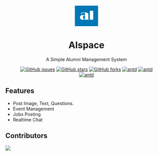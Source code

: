 <p align="center">
  <a href="http://github.com/lenard123/alspace">
    <img alt="Alspace" height="64" src="./public/images/logo.png">
  </a>
</p>

<h1 align="center">Alspace</h1>

<div align="center">

A Simple Alumni Management System 

[![GitHub issues](https://img.shields.io/github/issues/lenard123/alspace?style=flat-square)](https://github.com/lenard123/alspace/issues)
[![GitHub stars](https://img.shields.io/github/stars/lenard123/alspace?style=flat-square&color=yellow)](https://github.com/lenard123/alspace/stargazers)
[![GitHub forks](https://img.shields.io/github/forks/lenard123/alspace?style=flat-square)](https://github.com/lenard123/alspace/network)
[![antd](https://img.shields.io/badge/antd-^4.19.1-blue.svg?style=flat-square)](https://github.com/ant-design/ant-design)
[![antd](https://img.shields.io/badge/react-17.0.2-blue.svg?style=flat-square)](https://github.com/facebook/react)    
[![antd](https://img.shields.io/badge/laravel-9.2-red.svg?style=flat-square)](https://github.com/laravel/laravel)
    
</div>

## Features
- Post Image, Text, Questions.
- Event Management
- Jobs Posting
- Realtime Chat 

## Contributors

<a href="https://github.com/lenard123/alspace/graphs/contributors">
  <img src="https://contrib.rocks/image?repo=lenard123/alspace" />
</a>
